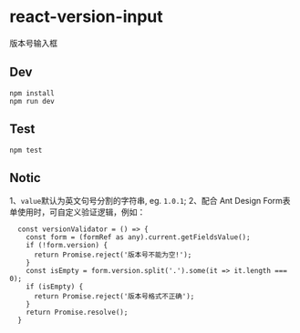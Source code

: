 react-version-input
============================================
版本号输入框

## Dev

```
npm install
npm run dev
```

## Test

```
npm test
```

## Notic
1、`value`默认为英文句号分割的字符串, eg. `1.0.1`;
2、配合 Ant Design Form表单使用时，可自定义验证逻辑，例如：

```
  const versionValidator = () => {
    const form = (formRef as any).current.getFieldsValue();
    if (!form.version) {
      return Promise.reject('版本号不能为空!');
    }
    const isEmpty = form.version.split('.').some(it => it.length === 0);
    if (isEmpty) {
      return Promise.reject('版本号格式不正确');
    }
    return Promise.resolve();
  }
```

